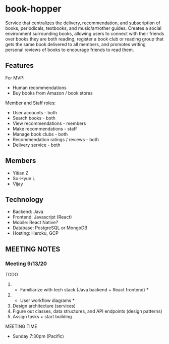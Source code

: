 # book-hopper

Service that centralizes the delivery, recommendation, and subscription of books, periodicals, textbooks, and music/art/other guides. Creates a social environment surrounding books, allowing users to connect with their friends over books they are both reading, register a book club or reading group that gets the same book delivered to all members, and promotes writing personal reviews of books to encourage friends to read them.

## Features
For MVP:
* Human recommendations
* Buy books from Amazon / book stores

Member and Staff roles:
* User accounts - both
* Search books - both
* View recommendations - members
* Make recommendations - staff
* Manage book clubs - both
* Recommendation ratings / reviews - both
* Delivery service - both

## Members
* Yitian Z
* So-Hyun L
* Vijay 

## Technology
* Backend: Java
* Frontend: Javascript (React)
* Mobile: React Native?
* Database: PostgreSQL or MongoDB
* Hosting: Heroku, GCP

## MEETING NOTES
### Meeting 9/13/20
TODO
1. * Familiarize with tech stack (Java backend + React frontend) *
2. * User workflow diagrams *
3. Design architecture (services)
4. Figure out classes, data structures, and API endpoints (design patterns)
5. Assign tasks + start building

MEETING TIME
* Sunday 7:30pm (Pacific)


